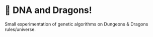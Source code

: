 # :game_die: DNA and Dragons!

Small experimentation of genetic algorithms on Dungeons & Dragons rules/universe.
